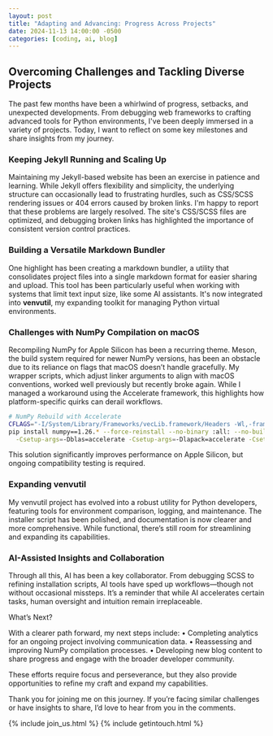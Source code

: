 ```yaml
---
layout: post
title: "Adapting and Advancing: Progress Across Projects"
date: 2024-11-13 14:00:00 -0500
categories: [coding, ai, blog]
---
```


## Overcoming Challenges and Tackling Diverse Projects

The past few months have been a whirlwind of progress, setbacks, and unexpected developments. From debugging web frameworks to crafting advanced tools for Python environments, I've been deeply immersed in a variety of projects. Today, I want to reflect on some key milestones and share insights from my journey.

### Keeping Jekyll Running and Scaling Up

Maintaining my Jekyll-based website has been an exercise in patience and learning. While Jekyll offers flexibility and simplicity, the underlying structure can occasionally lead to frustrating hurdles, such as CSS/SCSS rendering issues or 404 errors caused by broken links. I'm happy to report that these problems are largely resolved. The site's CSS/SCSS files are optimized, and debugging broken links has highlighted the importance of consistent version control practices.

### Building a Versatile Markdown Bundler

One highlight has been creating a markdown bundler, a utility that consolidates project files into a single markdown format for easier sharing and upload. This tool has been particularly useful when working with systems that limit text input size, like some AI assistants. It's now integrated into **venvutil**, my expanding toolkit for managing Python virtual environments.

### Challenges with NumPy Compilation on macOS

Recompiling NumPy for Apple Silicon has been a recurring theme. Meson, the build system required for newer NumPy versions, has been an obstacle due to its reliance on flags that macOS doesn’t handle gracefully. My wrapper scripts, which adjust linker arguments to align with macOS conventions, worked well previously but recently broke again. While I managed a workaround using the Accelerate framework, this highlights how platform-specific quirks can derail workflows.

```bash
# NumPy Rebuild with Accelerate
CFLAGS="-I/System/Library/Frameworks/vecLib.framework/Headers -Wl,-framework -Wl,Accelerate -framework Accelerate" \
pip install numpy==1.26.* --force-reinstall --no-binary :all: --no-build-isolation --compile \
  -Csetup-args=-Dblas=accelerate -Csetup-args=-Dlapack=accelerate -Csetup-args=-Duse-ilp64=true
```

This solution significantly improves performance on Apple Silicon, but ongoing compatibility testing is required.

### Expanding venvutil

My venvutil project has evolved into a robust utility for Python developers, featuring tools for environment comparison, logging, and maintenance. The installer script has been polished, and documentation is now clearer and more comprehensive. While functional, there’s still room for streamlining and expanding its capabilities.

### AI-Assisted Insights and Collaboration

Through all this, AI has been a key collaborator. From debugging SCSS to refining installation scripts, AI tools have sped up workflows—though not without occasional missteps. It’s a reminder that while AI accelerates certain tasks, human oversight and intuition remain irreplaceable.

What’s Next?

With a clearer path forward, my next steps include:
 • Completing analytics for an ongoing project involving communication data.
 • Reassessing and improving NumPy compilation processes.
 • Developing new blog content to share progress and engage with the broader developer community.

These efforts require focus and perseverance, but they also provide opportunities to refine my craft and expand my capabilities.

Thank you for joining me on this journey. If you’re facing similar challenges or have insights to share, I’d love to hear from you in the comments.

{% include join_us.html %}
{% include getintouch.html %}
